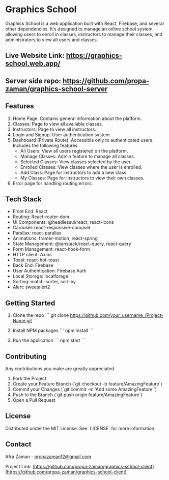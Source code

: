 # Graphics School

Graphics School is a web application built with React, Firebase, and several other dependencies. It's designed to manage an online school system, allowing users to enroll in classes, instructors to manage their classes, and administrators to view all users and classes.

## Live Website Link: https://graphics-school.web.app/
## Server side repo: https://github.com/propa-zaman/graphics-school-server


## Features

1. Home Page: Contains general information about the platform.
2. Classes: Page to view all available classes.
3. Instructors: Page to view all instructors.
4. Login and Signup: User authentication system.
5. Dashboard (Private Route): Accessible only to authenticated users. Includes the following features:
    - All Users: View all users registered on the platform.
    - Manage Classes: Admin feature to manage all classes.
    - Selected Classes: View classes selected by the user.
    - Enrolled Classes: View classes where the user is enrolled.
    - Add Class: Page for instructors to add a new class.
    - My Classes: Page for instructors to view their own classes.
6. Error page for handling routing errors.

## Tech Stack

- Front End: React
- Routing: React-router-dom
- UI Components: @headlessui/react, react-icons
- Carousel: react-responsive-carousel
- Parallax: react-parallax
- Animations: framer-motion, react-spring
- State Management: @tanstack/react-query, react-query
- Form Management: react-hook-form
- HTTP client: Axios
- Toast: react-hot-toast
- Back End: Firebase
- User Authentication: Firebase Auth
- Local Storage: localforage
- Sorting: match-sorter, sort-by
- Alert: sweetalert2

## Getting Started

1. Clone the repo
\`\`\`
git clone https://github.com/your_username_/Project-Name.git
\`\`\`

2. Install NPM packages
\`\`\`
npm install
\`\`\`

3. Run the application
\`\`\`
npm start
\`\`\`

## Contributing

Any contributions you make are greatly appreciated.

1. Fork the Project
2. Create your Feature Branch (\`git checkout -b feature/AmazingFeature\`)
3. Commit your Changes (\`git commit -m 'Add some AmazingFeature'\`)
4. Push to the Branch (\`git push origin feature/AmazingFeature\`)
5. Open a Pull Request

## License

Distributed under the MIT License. See \`LICENSE\` for more information.

## Contact

Afra Zaman - propazaman12@gmail.com

Project Link: [https://github.com/propa-zaman/graphics-school-client](https://github.com/propa-zaman/graphics-school-client)
